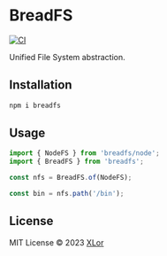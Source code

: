 # BreadFS

[![CI](https://github.com/yjl9903/breadfs/actions/workflows/ci.yml/badge.svg)](https://github.com/yjl9903/breadfs/actions/workflows/ci.yml)

Unified File System abstraction.

## Installation

```bash
npm i breadfs
```

## Usage

```ts
import { NodeFS } from 'breadfs/node';
import { BreadFS } from 'breadfs';

const nfs = BreadFS.of(NodeFS);

const bin = nfs.path('/bin');
```

## License

MIT License © 2023 [XLor](https://github.com/yjl9903)

